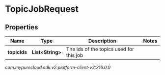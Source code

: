 # TopicJobRequest


## Properties

| Name | Type | Description | Notes |
| ------------ | ------------- | ------------- | ------------- |
| **topicIds** | **List&lt;String&gt;** | The ids of the topics used for this job |  |




_com.mypurecloud.sdk.v2:platform-client-v2:216.0.0_
